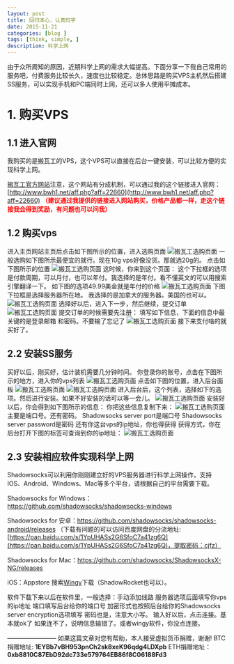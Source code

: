 ```yaml
---
layout: post
title: 回归本心，认真码字
date: 2015-11-21
categories: [blog ]
tags: [think, simple, ]
description: 科学上网
---
```


由于众所周知的原因，近期科学上网的需求大幅提高。下面分享一下我自己常用的服务吧，付费服务比较长久，速度也比较稳定。总体思路是购买VPS主机然后搭建SS服务，可以实现手机和PC端同时上网，还可以多人使用平摊成本。

# 1. 购买VPS

## 1.1 进入官网
我购买的是搬瓦工的VPS，这个VPS可以直接在后台一键安装，可以比较方便的实现科学上网。

[搬瓦工官方网站](https://bandwagonhost.com/aff.php?aff=29086)注意，这个网站有分成机制，可以通过我的这个链接进入官网：
[http://www.bwh1.net/aff.php?aff=22660](http://www.bwh1.net/aff.php?aff=22660) <font color=red>**（建议通过我提供的链接进入网站购买，价格产品都一样，走这个链接我会得到奖励，有问题也可以问我）** </font>

## 1.2 购买vps
进入主页网站主页后点击如下图所示的位置，进入选购页面
![搬瓦工选购页面](http://flyink.qiniudn.com/image/20180311/20180311-2.jpg)
一般选购如下图所示最便宜的就行。现在10g vps好像没货。那就选20g的。
点击如下图所示的位置
![搬瓦工选购页面](http://flyink.qiniudn.com/image/20180311/20180311-3.jpg)
这时候，你来到这个页面：
这个下拉框的选项是付款周期，可以月付，也可以年付。我选择的是年付。看不懂英文的可以用搜索引擎翻译一下。
如下图的选项49.99美金就是年付的价格
![搬瓦工选购页面](http://flyink.qiniudn.com/image/20180311/20180311-4.jpg)
下图下拉框是选择服务器所在地。
我选择的是加拿大的服务器。美国的也可以。
![搬瓦工选购页面](http://flyink.qiniudn.com/image/20180311/20180311-5.jpg)
选择好以后，进入下一步，然后继续，提交订单
![搬瓦工选购页面](http://flyink.qiniudn.com/image/20180311/20180311-6.jpg)
提交订单的时候需要先注册：
填写如下信息，下面的信息中最关键的是登录邮箱 和密码。不要输了忘记了
![搬瓦工选购页面](http://flyink.qiniudn.com/image/20180311/20180311-7.jpg)
接下来支付啥的就买好了。
## 2.2 安装SS服务
买好以后，刚买好，估计装机需要几分钟时间。
你登录你的账号，点击在下图所示的地方，进入你的vps列表
![搬瓦工选购页面](http://flyink.qiniudn.com/image/20180311/20180311-7.jpg)
点击如下图的位置，进入后台面板
![搬瓦工选购页面](http://flyink.qiniudn.com/image/20180311/20180311-8.jpg)
![搬瓦工选购页面](http://flyink.qiniudn.com/image/20180311/20180311-9.jpeg)
进入后台后，这个列表，选择如下的选项。然后进行安装。如果不好安装的话可以等一会儿。
![搬瓦工选购页面](http://flyink.qiniudn.com/image/20180311/20180311-10.jpeg)
安装好以后，你会得到如下图所示的信息：
你把这些信息复制下来：
![搬瓦工选购页面](http://flyink.qiniudn.com/image/20180311/20180311-11.jpeg)
主要是端口号。还有密码。
Shadowsocks server port是端口号
Shadowsocks server password是密码
还有你这台vps的ip地址，你也得获得
获得方式，你在后台打开下图的标签可查询到你的ip地址：
![搬瓦工选购页面](http://flyink.qiniudn.com/image/20180311/20180311-12.jpeg)
## 2.3 安装相应软件实现科学上网
Shadowsocks可以利用你刚刚建立好的VPS服务器进行科学上网操作，支持IOS、Android、Windows、Mac等多个平台，请根据自己的平台需要下载。

Shadowsocks for Windows：https://github.com/shadowsocks/shadowsocks-windows

Shadowsocks for 安卓：https://github.com/shadowsocks/shadowsocks-android/releases
（下载有问题的可以访问百度网盘的分流地址:[https://pan.baidu.com/s/1YpUHASs2G6SfoC7a41zg6Q](https://pan.baidu.com/s/1YpUHASs2G6SfoC7a41zg6Q)，提取密码：cjfz）

Shadowsocks for Mac：https://github.com/shadowsocks/ShadowsocksX-NG/releases

iOS：Appstore 搜索[Wingy](https://itunes.apple.com/us/app/wingy-shadow-vpn-for-http-socks5-ss/id1148026741?mt=8)下载（ShadowRocket也可以）。

软件下载下来以后在软件里，一般选择：手动添加线路
服务器选项后面填写你vps的ip地址
端口填写后台给你的端口号
加密形式也按照后台给你的Shadowsocks server encryption选项填写
密码也是，注意大小写。
输入好以后，点击连接。基本就ok了
如果连不了，说明信息输错了。或者wingy软件，你没点连接。

————————
如果这篇文章对您有帮助，本人接受虚拟货币捐赠，谢谢!
BTC捐赠地址: **1EYBb7vBH953pnCh2sk8xeK96qdg4LDXpb**
ETH捐赠地址：**0xb8810C87EbD92dc733e579764EB86f8C06188Fd3**